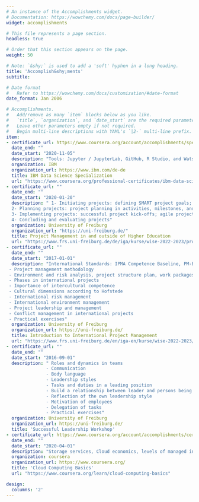 ```yaml
---
# An instance of the Accomplishments widget.
# Documentation: https://wowchemy.com/docs/page-builder/
widget: accomplishments

# This file represents a page section.
headless: true

# Order that this section appears on the page.
weight: 50

# Note: `&shy;` is used to add a 'soft' hyphen in a long heading.
title: 'Accomplish&shy;ments'
subtitle:

# Date format
#   Refer to https://wowchemy.com/docs/customization/#date-format
date_format: Jan 2006

# Accomplishments.
#   Add/remove as many `item` blocks below as you like.
#   `title`, `organization`, and `date_start` are the required parameters.
#   Leave other parameters empty if not required.
#   Begin multi-line descriptions with YAML's `|2-` multi-line prefix.
item:
- certificate_url: https://www.coursera.org/account/accomplishments/specialization/certificate/ZEKLM2Q7NZWC
  date_end: ""
  date_start: "2020-11-05"
  description: "Tools: Jupyter / JupyterLab, GitHub, R Studio, and Watson Studio <br />  Libraries: Pandas, NumPy, Matplotlib, Seaborn,          Folium, ipython-sql, Scikit-learn, ScipPy, etc."
  organization: IBM
  organization_url: https://www.ibm.com/de-de
  title: IBM Data Science Specialization
  url: "https://www.coursera.org/professional-certificates/ibm-data-science#courses"
- certificate_url: ""
  date_end: ""
  date_start: "2020-01-20"
  description: " 1- Initiating projects: defining SMART project goals; understanding project constraints (scope, resources, schedule);           analyzing   stakeholders; identifying critical success factors and risks <br>  
  2- Planning projects: project planning in activities, milestones, and deliverables; project organization and roles in projects; tools for      project planning: using work breakdown structures, GANTT charts, and common project management software; risk management in project            planning; planning communicating in projects <br>
  3- Implementing projects: successful project kick-offs; agile project management using SCRUM <br>
  4- Concluding and evaluating projects"
  organization: University of Freiburg
  organization_url: "https://uni-freiburg.de/"
  title: Project Management in and outside of Higher Education
  url: "https://www.frs.uni-freiburg.de/de/iga/kurse/wise-2022-2023/projektmanagement"
- certificate_url: ""
  date_end: ""
  date_start: "2017-01-01"
  description: "International Standards: IPMA Competence Baseline, PM-BOK Guide, PRINCE2, ISO 21500
 - Project management methodology
 - Environment and risk analysis, project structure plan, work packages, time and workflow plans
 - Phases in international projects
 - Importance of intercultural competence
 - Cultural dimensions according to Hofstede
 - International risk management
 - International environment management
 - Project leadership and management
 - Conflict management in international projects
 - Practical exercises" 
  organization: University of Freiburg
  organization_url: https://uni-freiburg.de/
  title: Introduction to International Project Management
  url: "https://www.frs.uni-freiburg.de/en/iga-en/kurse/wise-2022-2023/project-management-1"
- certificate_url: ""
  date_end: ""
  date_start: "2016-09-01"
  description: " Roles and dynamics in teams
               - Communication 
               - Body language 
               - Leadership styles 
               - Tasks and duties in a leading position 
               - Build a relationship between leader and persons being lead 
               - Reflection of the own leadership style
               - Motivation of employees 
               - Delegation of tasks 
               - Practical exercises"
  organization: University of Freiburg
  organization_url: https://uni-freiburg.de/
  title: 'Successful Leadership Workshop'
- certificate_url: https://www.coursera.org/account/accomplishments/certificate/VF2HQTBA5S9R
  date_end: ""
  date_start: "2020-04-01"
  description: "Storage services, Cloud economics, levels of managed infrastructure, and Azure services & APIs"
  organization: coursera
  organization_url: https://www.coursera.org/
  title: 'Cloud Computing Basics'
  url: "https://www.coursera.org/learn/cloud-computing-basics"

design:
  columns: '2' 
---
```

